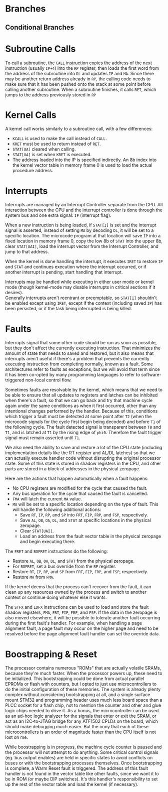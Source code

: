 # Branches
## Conditional Branches


# Subroutine Calls
To call a subroutine, the `CALL` instruction copies the address of the next instruction (usually `IP+4`) into the `RP` register, then loads the first word from
the address of the subroutine into `DL` and updates `IP` and `MA`.  Since there may be another return address already in `RP`, the calling code needs to make
sure that it has been pushed onto the stack at some point before calling another subroutine.  When a subroutine finishes, it calls `RET`, which jumps to the
address previously stored in `RP`

# Kernel Calls
A kernel call works similarly to a subroutine call, with a few differences:
- `KCALL` is used to make the call instead of `CALL`.
- `KRET` must be used to return instead of `RET`.
- `STAT[UA]` cleared when calling.
- `STAT[UA]` is set when `KRET` is executed.
- The address loaded into the IP is specified indirectly.  An 8b index into the kernel vector table in memory frame 0 is used to load the actual procedure address.

# Interrupts
Interrupts are managed by an Interrupt Controller separate from the CPU.  All interaction between the CPU and the interrupt controller is done through the
system bus and one extra signal: `IF` (interrupt flag).

When a new instruction is being loaded, if `STAT[I]` is set and the interrupt signal is asserted, instead of setting `MA` by decoding `DL`, it will be set to
a specific location.  The microcode program at that location will save `IP` into a fixed location in memory frame 0, copy the low 8b of `STAT` into the upper
8b, clear `STAT[UAI]`, load the interrupt vector from the Interrupt Controller, and jump to that address.

When the kernel is done handling the interrupt, it executes `IRET` to restore `IP` and `STAT` and continues execution where the interrupt occurred, or if
another interrupt is pending, start handling that interrupt.

Interrupts may be handled while executing in either user mode or kernel mode (though kernel-mode may disable interrupts in critical sections if it desires).   
Generally interrupts aren't reentrant or preemptable, so `STAT[I]` shouldn't be enabled except using `IRET`, except if the context (including saved `IP`)
has been persisted, or if the task being interrupted is being killed.

# Faults
Interrupts signal that some other code should be run as soon as possible, but they don't affect the currently executing instruction.  That minimizes the amount
of state that needs to saved and restored, but it also means that interrupts aren't useful if there's a problem that prevents the currently executing
instruction from completing normally, known as a fault.  Some architectures refer to faults as exceptions, but we will avoid that term since it has been co-opted
by many programming languages to refer to software-triggered non-local control flow.

Sometimes faults are resolvable by the kernel, which means that we need to be able to ensure that all updates to registers and latches can be inhibited when
there's a fault, so that we can go back and try that machine cycle again under the same conditions as when it first occurred, other than any intentional changes
performed by the handler.  Because of this, conditions which trigger a fault must be detected at some point after `T2` (when the microcode signals for the cycle
first begin being decoded) and before `T1` of the following cycle.  The fault detected signal is transparent between `T0` and `T1`, and is latched at `T1` by the
rising edge of `phi0`.  Therefore the fault trigger signal must remain asserted until `T1`.

We also need the ability to save and restore a lot of the CPU state (including implementation details like the RT register and AL/DL latches) so that we can
actually execute handler code without disrupting the original processor state.  Some of this state is stored in shadow registers in the CPU, and other parts
are stored in a block of addresses in the physical zeropage.

Here are the actions that happen automatically when a fault happens:
 - No CPU registers are modified for the cycle that caused the fault.
 - Any bus operation for the cycle that caused the fault is cancelled.
 - `FMA` will latch the current `MA` value. 
 - `MA` will be set to a specific location depending on the type of fault.  This will handle the following additional actions:
   - Save `RT`, `IP`, `RP`, and `SP` into `FRT`, `FIP`, `FRP`, and `FSP`, respectively.
   - Save `AL`, `OB`, `OA`, `DL`, and `STAT` at specific locations in the physical zeropage.
   - Clear `STAT[UAI]`.
   - Load an address from the fault vector table in the physical zeropage and begin executing there.
 
The `FRET` and `BOFRET` instructions do the following:
 - Restore `AL`, `OB`, `OA`, `DL`, and `STAT` from the physical zeropage.
 - For `BOFRET`, set a bus override from the `RP` register.
 - Restore `RT`, `IP`, `RP`, and `SP` from `FRT`, `FIP`, `FRP`, and `FSP`, respectively.
 - Restore `MA` from `FMA`.

If the kernel deems that the process can't recover from the fault, it can clean up any resources owned by the process and switch to another context or continue
doing whatever else it wants.

The `STFX` and `LDFX` instructions can be used to load and store the fault shadow registers, `FMA`, `FRT`, `FIP`, `FRP`, and `FSP`.  If the data in the zeropage
is also moved elsewhere, it will be possible to tolerate another fault occurring during the first fault's handler.  For example, when handling a page alignment
fault, a page fault may occur on the higher page and need to be resolved before the page alignment fault handler can set the override data.

# Boostrapping & Reset
The processor contains numerous "ROMs" that are actually volatile SRAMs, because they're much faster.  When the processor powers up, these need to be initialized.
This bootstrapping could be done from actual parallel EPROMs or flash with counters, but I opted to just use microcontrollers to do the initial configuration of
these memories.  The system is already plenty complex without considering bootstrapping at all, and a single surface mount STM32 and programming header uses much less
board space than a PLCC socket for a flash chip, not to mention the counter and other and glue logic chips needed to drive it.  As a bonus, the microcontroller
can be used as an ad-hoc logic analyzer for the signals that enter or exit the SRAM, or act as an I2C-to-JTAG bridge for any ATF1502 CPLDs on the board, which should
make debugging much easier.  But the irony that each of these microcontrollers is an order of magnitude faster than the CPU itself is not lost on me.

While boostrapping is in progress, the machine cycle counter is paused and the processor will not attempt to do anything.  Some critical control signals (eg. bus
output enables) are held in specific states to avoid conflicts on buses or with the bootstrapping processes themselves.  Once bootstrapping is complete, a
Warm Reset fault is triggered.  The address of this fault handler is not found in the vector table like other faults, since we want it to be in ROM (or maybe DIP
switches).  It's this handler's responsibility to set up the rest of the vector table and load the kernel (if necessary).